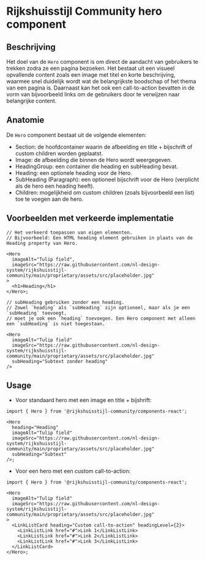 <!-- @license CC0-1.0 -->

# Rijkshuisstijl Community hero component

## Beschrijving

Het doel van de `Hero` component is om direct de aandacht van gebruikers te trekken zodra ze een pagina bezoeken. Het bestaat uit een visueel opvallende content zoals een image met titel en korte beschrijving, waarmee snel duidelijk wordt wat de belangrijkste boodschap of het thema van een pagina is. Daarnaast kan het ook een call-to-action bevatten in de vorm van bijvoorbeeld links om de gebruikers door te verwijzen naar belangrijke content.

## Anatomie

De `Hero` component bestaat uit de volgende elementen:

- Section: de hoofdcontainer waarin de afbeelding en title + bijschrift of custom children worden geplaatst.
- Image: de afbeelding die binnen de Hero wordt weergegeven.
- HeadingGroup: een container die heading en subHeading bevat.
- Heading: een optionele heading voor de Hero.
- SubHeading (Paragraph): een optioneel bijschrift voor de Hero (verplicht als de hero een heading heeft).
- Children: mogelijkheid om custom children (zoals bijvoorbeeld een list) toe te voegen aan de hero.

## Voorbeelden met verkeerde implementatie

```tsx
// Het verkeerd toepassen van eigen elementen.
// Bijvoorbeeld: Een HTML heading element gebruiken in plaats van de Heading property van Hero.

<Hero
  imageAlt="Tulip field",
  imageSrc="https://raw.githubusercontent.com/nl-design-system/rijkshuisstijl-community/main/proprietary/assets/src/placeholder.jpg"
>
  <h1>Heading</h1>
</Hero>;
```

```tsx
// subHeading gebruiken zonder een heading.
// Zowel `heading` als `subHeading` zijn optioneel, maar als je een `subHeading` toevoegt,
// moet je ook een `heading` toevoegen. Een Hero component met alleen een `subHeading` is niet toegestaan.

<Hero
  imageAlt="Tulip field"
  imageSrc="https://raw.githubusercontent.com/nl-design-system/rijkshuisstijl-community/main/proprietary/assets/src/placeholder.jpg"
  subHeading="Subtext zonder heading"
/>
```

## Usage

- Voor standaard hero met een image en title + bijshrift:

```tsx
import { Hero } from '@rijkshuisstijl-community/components-react';

<Hero
  heading="Heading"
  imageAlt="Tulip field"
  imageSrc="https://raw.githubusercontent.com/nl-design-system/rijkshuisstijl-community/main/proprietary/assets/src/placeholder.jpg"
  subHeading="Subtext"
/>;
```

- Voor een hero met een custom call-to-action:

```tsx
import { Hero } from '@rijkshuisstijl-community/components-react';

<Hero
  imageAlt="Tulip field"
  imageSrc="https://raw.githubusercontent.com/nl-design-system/rijkshuisstijl-community/main/proprietary/assets/src/placeholder.jpg"
>
  <LinkListCard heading="Custom call-to-action" headingLevel={2}>
    <LinkListLink href="#">Link 1</LinkListLink>
    <LinkListLink href="#">Link 2</LinkListLink>
    <LinkListLink href="#">Link 3</LinkListLink>
  </LinkListCard>
</Hero>;
```
